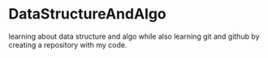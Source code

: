 # DataStructureAndAlgo
learning about data structure and algo while also learning git and github by creating a repository with my code.
